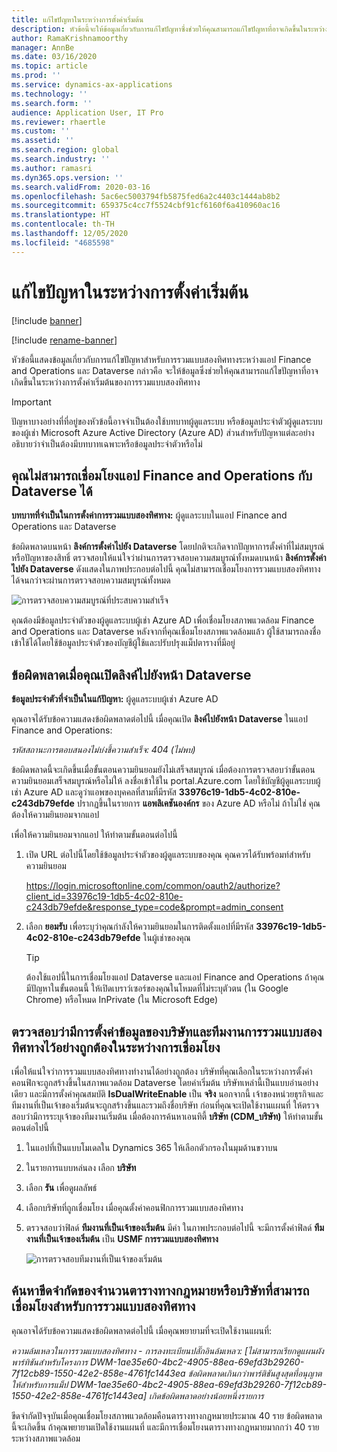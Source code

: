```yaml
---
title: แก้ไขปัญหาในระหว่างการตั้งค่าเริ่มต้น
description: หัวข้อนี้จะให้ข้อมูลเกี่ยวกับการแก้ไขปัญหาซึ่งช่วยให้คุณสามารถแก้ไขปัญหาที่อาจเกิดขึ้นในระหว่างการตั้งค่าเริ่มต้นของการรวมแบบสองทิศทางระหว่างแอป Finance and Operations และ Dataverse
author: RamaKrishnamoorthy
manager: AnnBe
ms.date: 03/16/2020
ms.topic: article
ms.prod: ''
ms.service: dynamics-ax-applications
ms.technology: ''
ms.search.form: ''
audience: Application User, IT Pro
ms.reviewer: rhaertle
ms.custom: ''
ms.assetid: ''
ms.search.region: global
ms.search.industry: ''
ms.author: ramasri
ms.dyn365.ops.version: ''
ms.search.validFrom: 2020-03-16
ms.openlocfilehash: 5ac6ec5003794fb5875fed6a2c4403c1444ab8b2
ms.sourcegitcommit: 659375c4cc7f5524cbf91cf6160f6a410960ac16
ms.translationtype: HT
ms.contentlocale: th-TH
ms.lasthandoff: 12/05/2020
ms.locfileid: "4685598"
---
```

# <a name="troubleshoot-issues-during-initial-setup"></a>แก้ไขปัญหาในระหว่างการตั้งค่าเริ่มต้น

[!include [banner](../../includes/banner.md)]

[!include [rename-banner](~/includes/cc-data-platform-banner.md)]



หัวข้อนี้แสดงข้อมูลเกี่ยวกับการแก้ไขปัญหาสำหรับการรวมแบบสองทิศทางระหว่างแอป Finance and Operations และ Dataverse กล่าวคือ จะให้ข้อมูลซึ่งช่วยให้คุณสามารถแก้ไขปัญหาที่อาจเกิดขึ้นในระหว่างการตั้งค่าเริ่มต้นของการรวมแบบสองทิศทาง

> [!IMPORTANT]
> ปัญหาบางอย่างที่ที่อยู่ของหัวข้อนี้อาจจำเป็นต้องใช้บทบาทผู้ดูแลระบบ หรือข้อมูลประจำตัวผู้ดูแลระบบของผู้เช่า Microsoft Azure Active Directory (Azure AD) ส่วนสำหรับปัญหาแต่ละอย่างอธิบายว่าจำเป็นต้องมีบทบาทเฉพาะหรือข้อมูลประจำตัวหรือไม่

## <a name="you-cant-link-a-finance-and-operations-app-to-dataverse"></a>คุณไม่สามารถเชื่อมโยงแอป Finance and Operations กับ Dataverse ได้

**บทบาทที่จำเป็นในการตั้งค่าการรวมแบบสองทิศทาง:** ผู้ดูแลระบบในแอป Finance and Operations และ Dataverse

ข้อผิดพลาดบนหน้า **ลิงค์การตั้งค่าไปยัง Dataverse** โดยปกติจะเกิดจากปัญหาการตั้งค่าที่ไม่สมบูรณ์หรือปัญหาของสิทธิ์ ตรวจสอบให้แน่ใจว่าผ่านการตรวจสอบความสมบูรณ์ทั้งหมดบนหน้า **ลิงค์การตั้งค่าไปยัง Dataverse** ดังแสดงในภาพประกอบต่อไปนี้ คุณไม่สามารถเชื่อมโยงการรวมแบบสองทิศทางได้จนกว่าจะผ่านการตรวจสอบความสมบูรณ์ทั้งหมด

![การตรวจสอบความสมบูรณ์ที่ประสบความสำเร็จ](media/health_check.png)

คุณต้องมีข้อมูลประจำตัวของผู้ดูแลระบบผู้เช่า Azure AD เพื่อเชื่อมโยงสภาพแวดล้อม Finance and Operations และ Dataverse หลังจากที่คุณเชื่อมโยงสภาพแวดล้อมแล้ว ผู้ใช้สามารถลงชื่อเข้าใช้ได้โดยใช้ข้อมูลประจำตัวของบัญชีผู้ใช้และปรับปรุงแม็ปตารางที่มีอยู่

## <a name="error-when-you-open-the-link-to-dataverse-page"></a>ข้อผิดพลาดเมื่อคุณเปิดลิงค์ไปยังหน้า Dataverse

**ข้อมูลประจำตัวที่จำเป็นในแก้ปัญหา:** ผู้ดูแลระบบผู้เช่า Azure AD

คุณอาจได้รับข้อความแสดงข้อผิดพลาดต่อไปนี้ เมื่อคุณเปิด **ลิงค์ไปยังหน้า Dataverse** ในแอป Finance and Operations:

*รหัสสถานะการตอบสนองไม่บ่งชี้ความสำเร็จ: 404 (ไม่พบ)*

ข้อผิดพลาดนี้จะเกิดขึ้นเมื่อขั้นตอนความยินยอมยังไม่เสร็จสมบูรณ์ เมื่อต้องการตรวจสอบว่าขั้นตอนความยินยอมเสร็จสมบูรณ์หรือไม่ให้ ลงชื่อเข้าใช้ใน portal.Azure.com โดยใช้บัญชีผู้ดูแลระบบผู้เช่า Azure AD และดูว่าแอพของบุคคลที่สามที่มีรหัส **33976c19-1db5-4c02-810e-c243db79efde** ปรากฏขึ้นในรายการ **แอพลิเคชันองค์กร** ของ Azure AD หรือไม่ ถ้าไม่ใช่ คุณต้องให้ความยินยอมจากแอป

เพื่อให้ความยินยอมจากแอป ให้ทำตามขั้นตอนต่อไปนี้

1. เปิด URL ต่อไปนี้โดยใช้ข้อมูลประจำตัวของผู้ดูแลระบบของคุณ คุณควรได้รับพร้อมท์สำหรับความยินยอม

    <https://login.microsoftonline.com/common/oauth2/authorize?client_id=33976c19-1db5-4c02-810e-c243db79efde&response_type=code&prompt=admin_consent>

2. เลือก **ยอมรับ** เพื่อระบุว่าคุณกำลังให้ความยินยอมในการติดตั้งแอปที่มีรหัส **33976c19-1db5-4c02-810e-c243db79efde** ในผู้เช่าของคุณ

    > [!TIP]
    > ต้องใช้แอปนี้ในการเชื่อมโยงแอป Dataverse และแอป Finance and Operations ถ้าคุณมีปัญหาในขั้นตอนนี้ ให้เปิดเบราว์เซอร์ของคุณในโหมดที่ไม่ระบุตัวตน (ใน Google Chrome) หรือโหมด InPrivate (ใน Microsoft Edge)

## <a name="verify-that-company-data-and-dual-write-teams-are-set-up-correctly-during-linking"></a>ตรวจสอบว่ามีการตั้งค่าข้อมูลของบริษัทและทีมงานการรวมแบบสองทิศทางไว้อย่างถูกต้องในระหว่างการเชื่อมโยง

เพื่อให้แน่ใจว่าการรวมแบบสองทิศทางทำงานได้อย่างถูกต้อง บริษัทที่คุณเลือกในระหว่างการตั้งค่าคอนฟิกจะถูกสร้างขึ้นในสภาพแวดล้อม Dataverse โดยค่าเริ่มต้น บริษัทเหล่านี้เป็นแบบอ่านอย่างเดียว และมีการตั้งค่าคุณสมบัติ **IsDualWriteEnable** เป็น **จริง** นอกจากนี้ เจ้าของหน่วยธุรกิจและทีมงานที่เป็นเจ้าของเริ่มต้นจะถูกสร้างขึ้นและรวมถึงชื่อบริษัท ก่อนที่คุณจะเปิดใช้งานแผนที่ ให้ตรวจสอบว่ามีการระบุเจ้าของทีมงานเริ่มต้น เมื่อต้องการค้นหาเอนทิตี้ **บริษัท (CDM\_บริษัท)** ให้ทำตามขั้นตอนต่อไปนี้

1. ในแอปที่เป็นแบบโมเดลใน Dynamics 365 ให้เลือกตัวกรองในมุมด้านขวาบน
2. ในรายการแบบหล่นลง เลือก **บริษัท**
3. เลือก **รัน** เพื่อดูผลลัพธ์
4. เลือกบริษัทที่ถูกเชื่อมโยง เมื่อคุณตั้งค่าคอนฟิกการรวมแบบสองทิศทาง
5. ตรวจสอบว่าฟิลด์ **ทีมงานที่เป็นเจ้าของเริ่มต้น** มีค่า ในภาพประกอบต่อไปนี้ จะมีการตั้งค่าฟิลด์ **ทีมงานที่เป็นเจ้าของเริ่มต้น** เป็น **USMF การรวมแบบสองทิศทาง**

    ![การตรวจสอบทีมงานที่เป็นเจ้าของเริ่มต้น](media/default_owning_team.png)

## <a name="find-the-limit-on-the-number-of-legal-tables-or-companies-that-can-be-linked-for-dual-write"></a>ค้นหาขีดจำกัดของจำนวนตารางทางกฎหมายหรือบริษัทที่สามารถเชื่อมโยงสำหรับการรวมแบบสองทิศทาง

คุณอาจได้รับข้อความแสดงข้อผิดพลาดต่อไปนี้ เมื่อคุณพยายามที่จะเปิดใช้งานแผนที่:

*ความล้มเหลวในการรวมแบบสองทิศทาง - การลงทะเบียนปลั๊กอินล้มเหลว: \[ไม่สามารถเรียกดูแผนผังพาร์ทิชันสำหรับโครงการ DWM-1ae35e60-4bc2-4905-88ea-69efd3b29260-7f12cb89-1550-42e2-858e-4761fc1443ea ข้อผิดพลาดเกินกว่าพาร์ติชันสูงสุดที่อนุญาตให้สำหรับการแม็ป DWM-1ae35e60-4bc2-4905-88ea-69efd3b29260-7f12cb89-1550-42e2-858e-4761fc1443ea\] เกิดข้อผิดพลาดอย่างน้อยหนึ่งรายการ*

ขีดจำกัดปัจจุบันเมื่อคุณเชื่อมโยงสภาพแวดล้อมคือนตารางทางกฎหมายประมาณ 40 ราย ข้อผิดพลาดนี้จะเกิดขึ้น ถ้าคุณพยายามเปิดใช้งานแผนที่ และมีการเชื่อมโยงนตารางทางกฎหมายมากกว่า 40 รายระหว่างสภาพแวดล้อม
